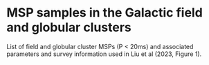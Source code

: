# MSP samples in the Galactic field and globular clusters
List of field and globular cluster MSPs (P < 20ms) and associated parameters and survey information used in Liu et al (2023, Figure 1).

